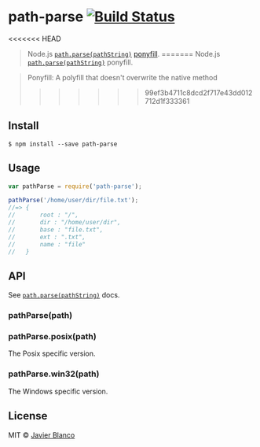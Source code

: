 # path-parse [![Build Status](https://travis-ci.org/jbgutierrez/path-parse.svg?branch=master)](https://travis-ci.org/jbgutierrez/path-parse)

<<<<<<< HEAD
> Node.js [`path.parse(pathString)`](https://nodejs.org/api/path.html#path_path_parse_pathstring) [ponyfill](https://ponyfill.com).
=======
> Node.js [`path.parse(pathString)`](https://nodejs.org/api/path.html#path_path_parse_pathstring) ponyfill.

> Ponyfill: A polyfill that doesn't overwrite the native method
>>>>>>> 99ef3b4711c8dcd2f717e43dd012712d1f333361

## Install

```
$ npm install --save path-parse
```

## Usage

```js
var pathParse = require('path-parse');

pathParse('/home/user/dir/file.txt');
//=> {
//       root : "/",
//       dir : "/home/user/dir",
//       base : "file.txt",
//       ext : ".txt",
//       name : "file"
//   }
```

## API

See [`path.parse(pathString)`](https://nodejs.org/api/path.html#path_path_parse_pathstring) docs.

### pathParse(path)

### pathParse.posix(path)

The Posix specific version.

### pathParse.win32(path)

The Windows specific version.

## License

MIT © [Javier Blanco](http://jbgutierrez.info)
